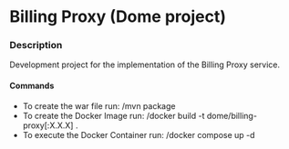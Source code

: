 # Billing Proxy (Dome project)

### Description
Development project for the implementation of the Billing Proxy service.

#### Commands
-  To create the war file run: <project-root>/mvn package
-  To create the Docker Image run: <project-root>/docker build -t dome/billing-proxy[:X.X.X] .
-  To execute the Docker Container run: <project-root>/docker compose up -d 

